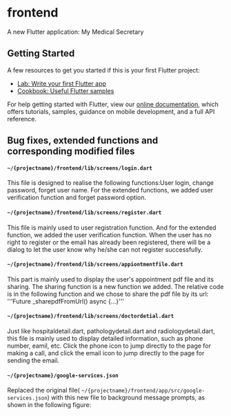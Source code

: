 # frontend

A new Flutter application: My Medical Secretary

## Getting Started

A few resources to get you started if this is your first Flutter project:

- [Lab: Write your first Flutter app](https://flutter.dev/docs/get-started/codelab)
- [Cookbook: Useful Flutter samples](https://flutter.dev/docs/cookbook)

For help getting started with Flutter, view our
[online documentation](https://flutter.dev/docs), which offers tutorials,
samples, guidance on mobile development, and a full API reference.

## Bug fixes, extended functions and corresponding modified files 

#### ```~/{projectname}/frontend/lib/screens/login.dart```  

This file is designed to realise the following functions:User login, change password, forget user name. 
For the extended functions, we added user verification function and forget password option.

#### ```~/{projectname}/frontend/lib/screens/register.dart```  

This file is mainly used to user registration function. And for the extended function, we added the user verification function. When the user has no right to register or the email has already been registered, there will be a dialog to let the user know why he/she can not register successfully.

#### ```~/{projectname}/frontend/lib/screens/appiontmentfile.dart``` 

This part is mainly used to display the user's appointment pdf file and its sharing. The sharing function is a new function we added. The relative code is in the following function and we chose to share the pdf file by its url:
'''Future<void> _sharepdfFromUrl() async {...}'''

#### ```~/{projectname}/frontend/lib/screens/doctordetial.dart``` 

Just like hospitaldetail.dart, pathologydetail.dart and radiologydetail.dart, this file is mainly used to display detailed information, such as phone number, eamil, etc. Click the phone icon to jump directly to the page for making a call, and click the email icon to jump directly to the page for sending the email.

#### ```~/{projectname}/google-services.json``` 

Replaced the original file( ```~/{projectname}/frontend/app/src/google-services.json```) with this new file to background message prompts, as shown in the following figure:








